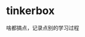 



















































































































































# tinkerbox
啥都搞点，记录点别的学习过程

